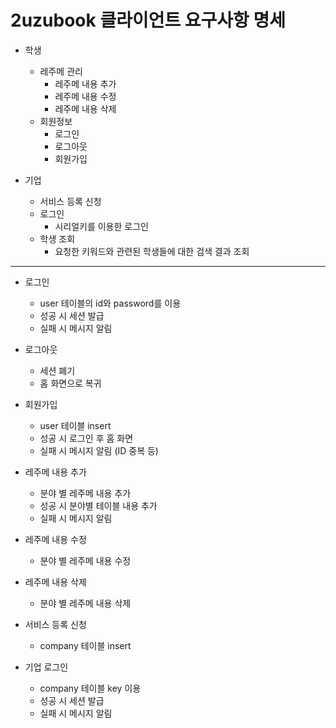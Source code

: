 # 2uzubook 클라이언트 요구사항 명세

* 학생
    * 레주메 관리
        * 레주메 내용 추가
        * 레주메 내용 수정
        * 레주메 내용 삭제
    * 회원정보
        * 로그인
        * 로그아웃
        * 회원가입

* 기업
    * 서비스 등록 신청
    * 로그인
        * 시리얼키를 이용한 로그인
    * 학생 조회
        * 요청한 키워드와 관련된 학생들에 대한 검색 결과 조회

-----

* 로그인
    * user 테이블의 id와 password를 이용
    * 성공 시 세션 발급
    * 실패 시 메시지 알림

* 로그아웃
    * 세션 폐기
    * 홈 화면으로 복귀

* 회원가입
    * user 테이블 insert
    * 성공 시 로그인 후 홈 화면
    * 실패 시 메시지 알림 (ID 중복 등)

* 레주메 내용 추가
    * 분야 별 레주메 내용 추가
    * 성공 시 분야별 테이블 내용 추가
    * 실패 시 메시지 알림

* 레주메 내용 수정
    * 분야 별 레주메 내용 수정

* 레주메 내용 삭제
    * 분야 별 레주메 내용 삭제

* 서비스 등록 신청
    * company 테이블 insert

* 기업 로그인
    * company 테이블 key 이용
    * 성공 시 세션 발급
    * 실패 시 메시지 알림